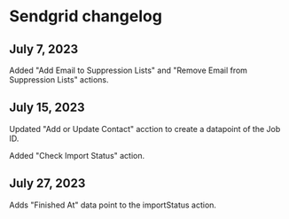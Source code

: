 # Sendgrid changelog

## July 7, 2023

Added "Add Email to Suppression Lists" and "Remove Email from Suppression Lists" actions.

## July 15, 2023

Updated "Add or Update Contact" acction to create a datapoint of the Job ID.

Added "Check Import Status" action.

## July 27, 2023

Adds "Finished At" data point to the importStatus action.